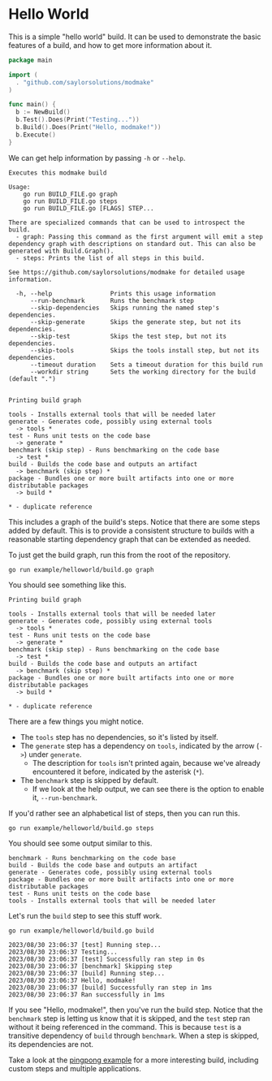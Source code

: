 # Hello World

This is a simple "hello world" build.
It can be used to demonstrate the basic features of a build, and how to get more information about it.

```go
package main

import (
  . "github.com/saylorsolutions/modmake"
)

func main() {
  b := NewBuild()
  b.Test().Does(Print("Testing..."))
  b.Build().Does(Print("Hello, modmake!"))
  b.Execute()
}
```

We can get help information by passing `-h` or `--help`.

```
Executes this modmake build

Usage:
	go run BUILD_FILE.go graph
	go run BUILD_FILE.go steps
	go run BUILD_FILE.go [FLAGS] STEP...

There are specialized commands that can be used to introspect the build.
  - graph: Passing this command as the first argument will emit a step dependency graph with descriptions on standard out. This can also be generated with Build.Graph().
  - steps: Prints the list of all steps in this build.

See https://github.com/saylorsolutions/modmake for detailed usage information.

  -h, --help                Prints this usage information
      --run-benchmark       Runs the benchmark step
      --skip-dependencies   Skips running the named step's dependencies.
      --skip-generate       Skips the generate step, but not its dependencies.
      --skip-test           Skips the test step, but not its dependencies.
      --skip-tools          Skips the tools install step, but not its dependencies.
      --timeout duration    Sets a timeout duration for this build run
      --workdir string      Sets the working directory for the build (default ".")


Printing build graph

tools - Installs external tools that will be needed later
generate - Generates code, possibly using external tools
  -> tools *
test - Runs unit tests on the code base
  -> generate *
benchmark (skip step) - Runs benchmarking on the code base
  -> test *
build - Builds the code base and outputs an artifact
  -> benchmark (skip step) *
package - Bundles one or more built artifacts into one or more distributable packages
  -> build *

* - duplicate reference
```

This includes a graph of the build's steps.
Notice that there are some steps added by default.
This is to provide a consistent structure to builds with a reasonable starting dependency graph that can be extended as needed.

To just get the build graph, run this from the root of the repository.

```shell
go run example/helloworld/build.go graph
```

You should see something like this.

```
Printing build graph

tools - Installs external tools that will be needed later
generate - Generates code, possibly using external tools
  -> tools *
test - Runs unit tests on the code base
  -> generate *
benchmark (skip step) - Runs benchmarking on the code base
  -> test *
build - Builds the code base and outputs an artifact
  -> benchmark (skip step) *
package - Bundles one or more built artifacts into one or more distributable packages
  -> build *

* - duplicate reference
```

There are a few things you might notice.
* The `tools` step has no dependencies, so it's listed by itself.
* The `generate` step has a dependency on `tools`, indicated by the arrow (`->`) under `generate`.
    * The description for `tools` isn't printed again, because we've already encountered it before, indicated by the asterisk (`*`).
* The `benchmark` step is skipped by default.
    * If we look at the help output, we can see there is the option to enable it, `--run-benchmark`.

If you'd rather see an alphabetical list of steps, then you can run this.

```shell
go run example/helloworld/build.go steps
```

You should see some output similar to this.

```
benchmark - Runs benchmarking on the code base
build - Builds the code base and outputs an artifact
generate - Generates code, possibly using external tools
package - Bundles one or more built artifacts into one or more distributable packages
test - Runs unit tests on the code base
tools - Installs external tools that will be needed later
```

Let's run the `build` step to see this stuff work.

```shell
go run example/helloworld/build.go build
```

```
2023/08/30 23:06:37 [test] Running step...
2023/08/30 23:06:37 Testing...
2023/08/30 23:06:37 [test] Successfully ran step in 0s
2023/08/30 23:06:37 [benchmark] Skipping step
2023/08/30 23:06:37 [build] Running step...
2023/08/30 23:06:37 Hello, modmake!
2023/08/30 23:06:37 [build] Successfully ran step in 1ms
2023/08/30 23:06:37 Ran successfully in 1ms
```

If you see "Hello, modmake!", then you've run the build step.
Notice that the `benchmark` step is letting us know that it is skipped, and the `test` step ran without it being referenced in the command.
This is because `test` is a transitive dependency of `build` through `benchmark`.
When a step is skipped, its dependencies are not.

Take a look at the [pingpong example](../pingpong/README.md) for a more interesting build, including custom steps and multiple applications.
